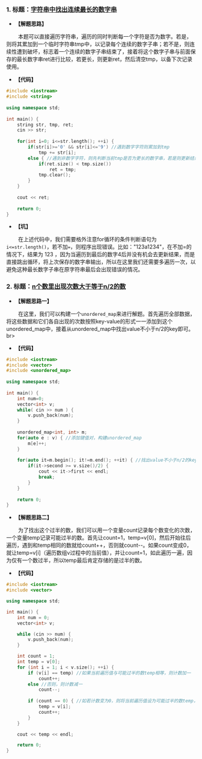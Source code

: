 ### 1. 标题：[字符串中找出连续最长的数字串](https://www.nowcoder.com/practice/bd891093881d4ddf9e56e7cc8416562d?tpId=85&&tqId=29864&rp=1&ru=/activity/oj&qru=/ta/2017test/question-ranking)
- **【解题思路】**<br>

&#160; &#160; &#160; &#160; 本题可以直接遍历字符串，遍历的同时判断每一个字符是否为数字。若是，则将其累加到一个临时字符串tmp中，以记录每个连续的数字子串；若不是，则连续性遭到破坏，标志着一个连续的数字子串结束了，接着将这个数字子串与前面保存的最长数字串ret进行比较，若更长，则更新ret，然后清空tmp，以备下次记录使用。<br>

- **【代码】**<br>
```c++
#include <iostream>
#include <string>
 
using namespace std;
 
int main() {
    string str, tmp, ret;
    cin >> str;
     
    for(int i=0; i<=str.length(); ++i) {
        if(str[i]>='0' && str[i]<='9') //遇到数字字符则累加到tmp
            tmp += str[i];
        else { //遇到非数字字符，则先判断当前tmp是否为更长的数字串，若是则更新结果ret，接着清空tmp，以备下次遇到新数字子串累加使用
            if(ret.size() < tmp.size())
                ret = tmp;
            tmp.clear();
        }
    }
    
    cout << ret;
     
    return 0;
}
```

- **【坑】**<br>

&#160; &#160; &#160; &#160; 在上述代码中，我们需要格外注意for循环的条件判断语句为 `i<=str.length()`，若不加`=`，则程序出现错误。比如："123a1234"，在不加=的情况下，结果为 123 ，因为当遍历到最后的数字4后并没有机会去更新结果，而是直接跳出循环，将上次保存的数字串输出，所以在这里我们还需要多遍历一次，以避免这种最长数字子串在原字符串最后会出现错误的情况。<br>

### 2. 标题：[n个数里出现次数大于等于n/2的数](https://www.nowcoder.com/practice/eac8c671a0c345b38aa0c07aba40097b?tpId=85&&tqId=29866&rp=1&ru=/activity/oj&qru=/ta/2017test/question-ranking)
- **【解题思路一】**<br>

&#160; &#160; &#160; &#160; 在这里，我们可以构建一个`unordered_map`来进行解题。首先遍历全部数据，将这些数据和它们各自出现的次数按照key-value的形式一一添加到这个unordered_map中，接着从unordered_map中找出value不小于n/2的key即可。br>

- **【代码】**<br>
```c++
#include <iostream>
#include <vector>
#include <unordered_map>
  
using namespace std;
  
int main() {
    int num=0;
    vector<int> v;
    while( cin >> num ) {
        v.push_back(num);
    }
      
    unordered_map<int, int> m;
    for(auto e : v) { //添加键值对，构建unordered_map
        m[e]++;
    }
      
    for(auto it=m.begin(); it!=m.end(); ++it) { //找出value不小于n/2的key
        if(it->second >= v.size()/2) {
            cout << it->first << endl;
            break;
        }
    }
      
    return 0;
}
```

- **【解题思路二】**<br>

&#160; &#160; &#160; &#160; 为了找出这个过半的数，我们可以用一个变量count记录每个数变化的次数，一个变量temp记录可能过半的数。首先让count=1，temp=v[0]，然后开始往后遍历，遇到和temp相同的数就给count++，否则就count--。如果count变成0，就让temp=v[i]（遍历数组v过程中的当前值），并让count=1，如此遍历一遍，因为仅有一个数过半，所以temp最后肯定存储的是过半的数。<br>

- **【代码】**<br>
```c++
#include <iostream>
#include <vector>

using namespace std;

int main() {
	int num = 0;
	vector<int> v;

	while (cin >> num) {
		v.push_back(num);
	}

	int count = 1;
	int temp = v[0];
	for (int i = 1; i < v.size(); ++i) {
		if (v[i] == temp) //如果当前遍历值与可能过半的数temp相等，则计数加一
			count++;
		else //否则，则计数减一
			count--;
        
		if (count == 0) { //如若计数变为0，则将当前遍历值设为可能过半的数temp，并将其计数置为1
			temp = v[i];
			count++;
		}
	}

	cout << temp << endl;

	return 0;
}
```
